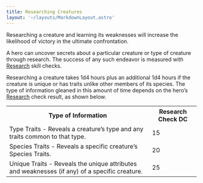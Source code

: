 ```yaml
---
title: Researching Creatures
layout: '~/layouts/MarkdownLayout.astro'
---
```

Researching a creature and learning its weaknesses will increase the
likelihood of victory in the ultimate confrontation.

A hero can uncover secrets about a particular creature or type of creature
through research. The success of any such endeavor is measured with
[Research](/modern.d20.srd/skills/research) skill checks.

Researching a creature takes 1d4 hours plus an additional 1d4 hours if the
creature is unique or has traits unlike other members of its species. The type
of information gleaned in this amount of time depends on the hero’s
[Research](/modern.d20.srd/skills/research) check result, as shown below.


<table><tr><th> Type of Information</th><th> Research Check DC </th></tr> <tr><td> Type Traits - Reveals a creature’s type and any traits common to that type.</td><td> 15 </td></tr> <tr class="shaded"><td> Species Traits - Reveals a specific creature’s Species Traits.</td><td> 20 </td></tr> <tr><td> Unique Traits - Reveals the unique attributes and weaknesses (if any) of a specific creature.</td><td> 25 </td></tr></table>



